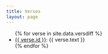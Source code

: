```yaml
---
title: Verses
layout: page
---
```


<ul>
  {% for verse in site.data.versdiff %}
    <li><a href="/{{ verse.id}}/">{{ verse.id }}</a>: {{ verse.text }}</li>
  {% endfor %}
</ul>
